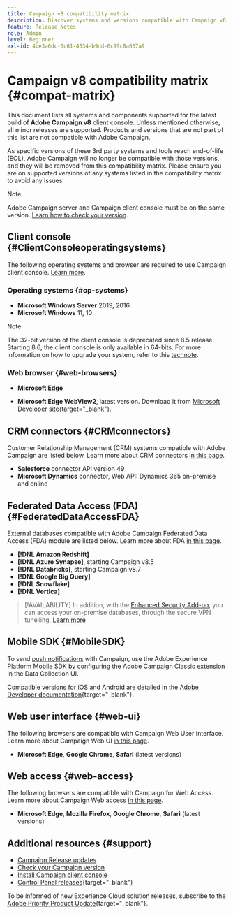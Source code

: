 ```yaml
---
title: Campaign v8 compatibility matrix
description: Discover systems and versions compatible with Campaign v8
feature: Release Notes
role: Admin
level: Beginner
exl-id: 4be3a6dc-0c61-4534-b9dd-6c99c8a037a9
---
```

# Campaign v8 compatibility matrix {#compat-matrix}

This document lists all systems and components supported for the latest build of **Adobe Campaign v8** client console. Unless mentioned otherwise, all minor releases are supported. Products and versions that are not part of this list are not compatible with Adobe Campaign.

As specific versions of these 3rd party systems and tools reach end-of-life (EOL), Adobe Campaign will no longer be compatible with those versions, and they will be removed from this compatibility matrix. Please ensure you are on supported versions of any systems listed in the compatibility matrix to avoid any issues.

>[!NOTE]
>
>Adobe Campaign server and Campaign client console must be on the same version. [Learn how to check your version](upgrades.md#version).

## Client console {#ClientConsoleoperatingsystems}

The following operating systems and browser are required to use Campaign client console. [Learn more](connect.md).

### Operating systems {#op-systems}

* **Microsoft Windows Server** 2019, 2016
* **Microsoft Windows** 11, 10

>[!NOTE]
>The 32-bit version of the client console is deprecated since 8.5 release. Starting 8.6, the client console is only available in 64-bits. For more information on how to upgrade your system, refer to this [technote](../../technotes/upgrades/console.md).

### Web browser {#web-browsers}

* **Microsoft Edge**

* **Microsoft Edge WebView2**, latest version. Download it from [Microsoft Developer site](http://www.adobe.com/go/acc-ms-webview2-runtime-download){target="_blank"}.

## CRM connectors {#CRMconnectors}

Customer Relationship Management (CRM) systems compatible with Adobe Campaign are listed below. Learn more about CRM connectors [in this page](../connect/crm.md).

* **Salesforce** connector API version 49
* **Microsoft Dynamics** connector, Web API: Dynamics 365 on-premise and online

## Federated Data Access (FDA){#FederatedDataAccessFDA}

External databases compatible with Adobe Campaign Federated Data Access (FDA) module are listed below. Learn more about FDA [in this page](../connect/fda.md).

* **[!DNL Amazon Redshift]**
* **[!DNL Azure Synapse]**, starting Campaign v8.5
* **[!DNL Databricks]**, starting Campaign v8.7
* **[!DNL Google Big Query]**
* **[!DNL Snowflake]**
* **[!DNL Vertica]**


>[!AVAILABILITY]
>In addition, with the [Enhanced Security Add-on](../config/enhanced-security.md#secure-vpn-tunneling), you can access your on-premise databases, through the secure VPN tunelling. [Learn more](../config/enhanced-security.md#vpn-callouts)

## Mobile SDK {#MobileSDK}

To send [push notifications](../send/push.md) with Campaign, use the Adobe Experience Platform Mobile SDK by configuring the Adobe Campaign Classic extension in the Data Collection UI. 

Compatible versions for iOS and Android are detailed in the [Adobe Developer documentation](https://developer.adobe.com/client-sdks/home/){target="_blank"}.

## Web user interface {#web-ui}

The following browsers are compatible with Campaign Web User Interface. Learn more about Campaign Web UI [in this page](campaign-ui.md#ac-web-ui).

* **Microsoft Edge**, **Google Chrome**, **Safari** (latest versions)

## Web access {#web-access}

The following browsers are compatible with Campaign for Web Access. Learn more about Campaign Web access [in this page](connect.md#web-access).

* **Microsoft Edge**, **Mozilla Firefox**, **Google Chrome**, **Safari** (latest versions)

## Additional resources {#support}

* [Campaign Release updates](upgrades.md)
* [Check your Campaign version](upgrades.md#version)
* [Install Campaign client console](connect.md)
* [Control Panel releases](https://experienceleague.adobe.com/docs/control-panel/using/release-notes.html){target="_blank"}

To be informed of new Experience Cloud solution releases, subscribe to the [Adobe Priority Product Update](https://www.adobe.com/subscription/priority-product-update.html){target="_blank"}.